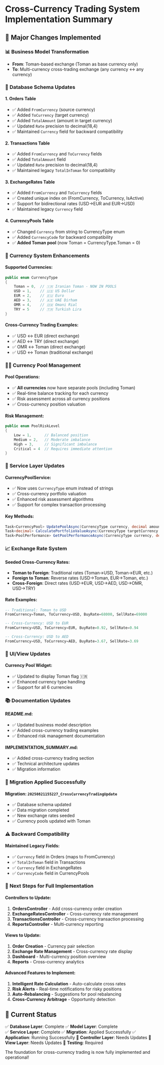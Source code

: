# Cross-Currency Trading System Implementation Summary

## 🌟 Major Changes Implemented

### 📊 **Business Model Transformation**
- **From**: Toman-based exchange (Toman as base currency only)
- **To**: Multi-currency cross-trading exchange (any currency ↔ any currency)

### 🔧 **Database Schema Updates**

#### **1. Orders Table**
- ✅ Added `FromCurrency` (source currency)
- ✅ Added `ToCurrency` (target currency) 
- ✅ Added `TotalAmount` (amount in target currency)
- ✅ Updated `Rate` precision to decimal(18,4)
- ✅ Maintained `Currency` field for backward compatibility

#### **2. Transactions Table**
- ✅ Added `FromCurrency` and `ToCurrency` fields
- ✅ Added `TotalAmount` field 
- ✅ Updated `Rate` precision to decimal(18,4)
- ✅ Maintained legacy `TotalInToman` for compatibility

#### **3. ExchangeRates Table**
- ✅ Added `FromCurrency` and `ToCurrency` fields
- ✅ Created unique index on (FromCurrency, ToCurrency, IsActive)
- ✅ Support for bidirectional rates (USD→EUR and EUR→USD)
- ✅ Maintained legacy `Currency` field

#### **4. CurrencyPools Table**
- ✅ Changed `Currency` from string to CurrencyType enum
- ✅ Added `CurrencyCode` for backward compatibility
- ✅ **Added Toman pool** (now Toman = CurrencyType.Toman = 0)

### 💱 **Currency System Enhancements**

#### **Supported Currencies:**
```csharp
public enum CurrencyType
{
    Toman = 0,  // 🇮🇷 Iranian Toman - NOW IN POOLS
    USD = 1,    // 🇺🇸 US Dollar
    EUR = 2,    // 🇪🇺 Euro
    AED = 3,    // 🇦🇪 UAE Dirham
    OMR = 4,    // 🇴🇲 Omani Rial
    TRY = 5     // 🇹🇷 Turkish Lira
}
```

#### **Cross-Currency Trading Examples:**
- ✅ USD ↔ EUR (direct exchange)
- ✅ AED ↔ TRY (direct exchange)
- ✅ OMR ↔ Toman (direct exchange)
- ✅ USD ↔ Toman (traditional exchange)

### 🏊‍♂️ **Currency Pool Management**

#### **Pool Operations:**
- ✅ **All currencies** now have separate pools (including Toman)
- ✅ Real-time balance tracking for each currency
- ✅ Risk assessment across all currency positions
- ✅ Cross-currency position valuation

#### **Risk Management:**
```csharp
public enum PoolRiskLevel
{
    Low = 1,      // Balanced position
    Medium = 2,   // Moderate imbalance  
    High = 3,     // Significant imbalance
    Critical = 4  // Requires immediate attention
}
```

### 🔄 **Service Layer Updates**

#### **CurrencyPoolService:**
- ✅ Now uses `CurrencyType` enum instead of strings
- ✅ Cross-currency portfolio valuation
- ✅ Enhanced risk assessment algorithms
- ✅ Support for complex transaction processing

#### **Key Methods:**
```csharp
Task<CurrencyPool> UpdatePoolAsync(CurrencyType currency, decimal amount, PoolTransactionType transactionType, decimal rate)
Task<decimal> CalculatePortfolioValueAsync(CurrencyType targetCurrency, Dictionary<string, decimal> exchangeRates)
Task<PoolPerformance> GetPoolPerformanceAsync(CurrencyType currency, decimal currentRate)
```

### 📈 **Exchange Rate System**

#### **Seeded Cross-Currency Rates:**
- **Toman to Foreign**: Traditional rates (Toman→USD, Toman→EUR, etc.)
- **Foreign to Toman**: Reverse rates (USD→Toman, EUR→Toman, etc.)  
- **Cross-Foreign**: Direct rates (USD→EUR, USD→AED, USD→OMR, USD→TRY)

#### **Rate Examples:**
```sql
-- Traditional: Toman to USD
FromCurrency=Toman, ToCurrency=USD, BuyRate=68000, SellRate=69000

-- Cross-Currency: USD to EUR  
FromCurrency=USD, ToCurrency=EUR, BuyRate=0.92, SellRate=0.94

-- Cross-Currency: USD to AED
FromCurrency=USD, ToCurrency=AED, BuyRate=3.67, SellRate=3.69
```

### 🎨 **UI/View Updates**

#### **Currency Pool Widget:**
- ✅ Updated to display Toman flag 🇮🇷
- ✅ Enhanced currency type handling
- ✅ Support for all 6 currencies

### 📚 **Documentation Updates**

#### **README.md:**
- ✅ Updated business model description
- ✅ Added cross-currency trading examples
- ✅ Enhanced risk management documentation

#### **IMPLEMENTATION_SUMMARY.md:**
- ✅ Added cross-currency trading section
- ✅ Technical architecture updates
- ✅ Migration information

### 🚀 **Migration Applied Successfully**

#### **Migration: `20250821155227_CrossCurrencyTradingUpdate`**
- ✅ Database schema updated
- ✅ Data migration completed
- ✅ New exchange rates seeded
- ✅ Currency pools updated with Toman

### ⚠️ **Backward Compatibility**

#### **Maintained Legacy Fields:**
- ✅ `Currency` field in Orders (maps to FromCurrency)
- ✅ `TotalInToman` field in Transactions  
- ✅ `Currency` field in ExchangeRates
- ✅ `CurrencyCode` field in CurrencyPools

### 🎯 **Next Steps for Full Implementation**

#### **Controllers to Update:**
1. **OrdersController** - Add cross-currency order creation
2. **ExchangeRatesController** - Cross-currency rate management
3. **TransactionsController** - Cross-currency transaction processing
4. **ReportsController** - Multi-currency reporting

#### **Views to Update:**
1. **Order Creation** - Currency pair selection
2. **Exchange Rate Management** - Cross-currency rate display
3. **Dashboard** - Multi-currency position overview
4. **Reports** - Cross-currency analytics

#### **Advanced Features to Implement:**
1. **Intelligent Rate Calculation** - Auto-calculate cross rates
2. **Risk Alerts** - Real-time notifications for risky positions
3. **Auto-Rebalancing** - Suggestions for pool rebalancing
4. **Cross-Currency Arbitrage** - Opportunity detection

## 🏁 **Current Status**

✅ **Database Layer**: Complete
✅ **Model Layer**: Complete  
✅ **Service Layer**: Complete
✅ **Migration**: Applied Successfully
✅ **Application**: Running Successfully
🔄 **Controller Layer**: Needs Updates
🔄 **View Layer**: Needs Updates
🔄 **Testing**: Required

The foundation for cross-currency trading is now fully implemented and operational!
